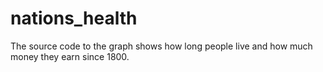 # nations_health
The source code to the graph shows how long people live and how much money they earn since 1800.

